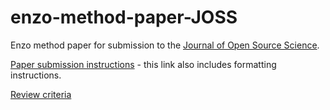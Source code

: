 # enzo-method-paper-JOSS

Enzo method paper for submission to the [Journal of Open Source Science](https://joss.theoj.org/).

[Paper submission instructions](https://joss.readthedocs.io/en/latest/submitting.html) -
this link also includes formatting instructions.

[Review criteria](https://joss.readthedocs.io/en/latest/review_criteria.html)

